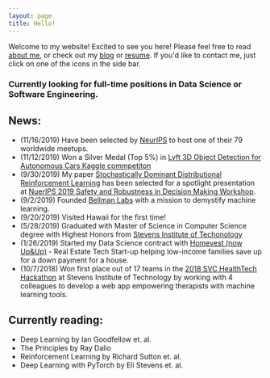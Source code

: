 ```yaml
---
layout: page
title: Hello!
---
```


Welcome to my website! Excited to see you here!
Please feel free to read [about me](/about), or check out my [blog](/blog) or [resume](/resume).
If you'd like to contact me, just click on one of the icons in the side bar.

### Currently looking for full-time positions in Data Science or Software Engineering.

## News:
* (11/16/2019) Have been selected by [NeurIPS](nips.cc) to host one of their 79 worldwide meetups.
* (11/12/2019) Won a Silver Medal (Top 5%) in [Lyft 3D Object Detection for Autonomous Cars Kaggle commpetiton](https://www.kaggle.com/c/3d-object-detection-for-autonomous-vehicles/leaderboard)
* (9/30/2019) My paper [Stochastically Dominant Distributional Reinforcement Learning](https://arxiv.org/abs/1905.07318) has been selected for a spotlight presentation at [NuerIPS 2019 Safety and Robustness in Decision Making Workshop](https://sites.google.com/view/neurips19-safe-robust-workshop).
* (9/2/2019) Founded [Bellman Labs](/about) with a mission to demystify machine learning.
* (9/20/2019) Visited Hawaii for the first time!
* (5/28/2019) Graduated with Master of Science in Computer Science degree with Highest Honors from [Stevens Institute of Techonology](https://www.stevens.edu/schaefer-school-engineering-science/departments/computer-science/graduate-programs/computer-science-masters-program)
* (1/26/2019) Started my Data Science contract with [Homevest (now Up&Up)](homevest.co) - Real Estate Tech Start-up helping low-income families save up for a down payment for a house.
* (10/7/2018) Won first place out of 17 teams in the [2018 SVC HealthTech Hackathon](https://www.stevens.edu/research-entrepreneurship/stevens-venture-center/about/events/healthtech-hackathon) at Stevens Institute of Technology by working with 4 colleagues to develop a web app empowering therapists with machine learning tools.

<!-- ## Recent Articles & Publications: -->

## Currently reading:
* Deep Learning by Ian Goodfellow et. al.
* The Principles by Ray Dalio
* Reinforcement Learning by Richard Sutton et. al.
* Deep Learning with PyTorch by Eli Stevens et. al.


<!-- Global site tag (gtag.js) - Google Analytics -->
<script async src="https://www.googletagmanager.com/gtag/js?id=UA-156177553-1"></script>
<script>
  window.dataLayer = window.dataLayer || [];
  function gtag(){dataLayer.push(arguments);}
  gtag('js', new Date());

  gtag('config', 'UA-156177553-1');
</script>
